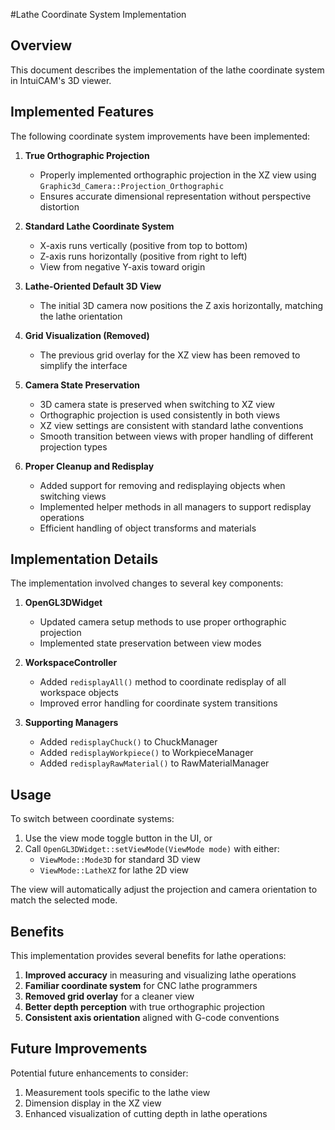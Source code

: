 #Lathe Coordinate System Implementation

## Overview

This document describes the implementation of the lathe coordinate system in IntuiCAM's 3D viewer.

## Implemented Features

The following coordinate system improvements have been implemented:

1. **True Orthographic Projection**
   - Properly implemented orthographic projection in the XZ view using `Graphic3d_Camera::Projection_Orthographic`
   - Ensures accurate dimensional representation without perspective distortion

2. **Standard Lathe Coordinate System**
   - X-axis runs vertically (positive from top to bottom)
   - Z-axis runs horizontally (positive from right to left)
   - View from negative Y-axis toward origin

3. **Lathe-Oriented Default 3D View**
   - The initial 3D camera now positions the Z axis horizontally, matching the lathe orientation

4. **Grid Visualization (Removed)**
   - The previous grid overlay for the XZ view has been removed to simplify the interface

5. **Camera State Preservation**
   - 3D camera state is preserved when switching to XZ view
   - Orthographic projection is used consistently in both views
   - XZ view settings are consistent with standard lathe conventions
   - Smooth transition between views with proper handling of different projection types

6. **Proper Cleanup and Redisplay**
   - Added support for removing and redisplaying objects when switching views
   - Implemented helper methods in all managers to support redisplay operations
   - Efficient handling of object transforms and materials

## Implementation Details

The implementation involved changes to several key components:

1. **OpenGL3DWidget**
   - Updated camera setup methods to use proper orthographic projection
   - Implemented state preservation between view modes

2. **WorkspaceController**
   - Added `redisplayAll()` method to coordinate redisplay of all workspace objects
   - Improved error handling for coordinate system transitions

3. **Supporting Managers**
   - Added `redisplayChuck()` to ChuckManager
   - Added `redisplayWorkpiece()` to WorkpieceManager
   - Added `redisplayRawMaterial()` to RawMaterialManager

## Usage

To switch between coordinate systems:

1. Use the view mode toggle button in the UI, or
2. Call `OpenGL3DWidget::setViewMode(ViewMode mode)` with either:
   - `ViewMode::Mode3D` for standard 3D view
   - `ViewMode::LatheXZ` for lathe 2D view

The view will automatically adjust the projection and camera orientation to match the selected mode.

## Benefits

This implementation provides several benefits for lathe operations:

1. **Improved accuracy** in measuring and visualizing lathe operations
2. **Familiar coordinate system** for CNC lathe programmers
3. **Removed grid overlay** for a cleaner view
4. **Better depth perception** with true orthographic projection
5. **Consistent axis orientation** aligned with G-code conventions

## Future Improvements

Potential future enhancements to consider:

1. Measurement tools specific to the lathe view
2. Dimension display in the XZ view
3. Enhanced visualization of cutting depth in lathe operations

